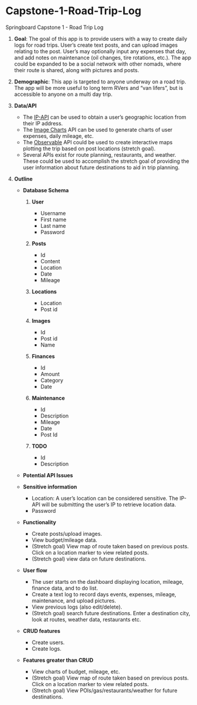 # Capstone-1-Road-Trip-Log
Springboard Capstone 1 - Road Trip Log

1. **Goal**: The goal of this app is to provide users with a way to create daily logs for road trips. User’s create text posts, and can upload images relating to the post. User’s may optionally input any expenses that day, and add notes on maintenance (oil changes, tire rotations, etc.). The app could be expanded to be a social network with other nomads, where their route is shared, along with pictures and posts. 

2. **Demographic**: This app is targeted to anyone underway on a road trip. The app will be more useful to long term RVers and “van lifers”, but is accessible to anyone on a multi day trip. 

3. **Data/API**
   - The [IP-API](https://ip-api.com/docs/api:json) can be used to obtain a user’s geographic location from their IP address.
   - The [Image Charts](https://documentation.image-charts.com/) API can be used to generate charts of user expenses, daily mileage, etc.
   - The [Observable](https://github.com/d3/d3/blob/main/API.md) API could be used to create interactive maps plotting the trip based on post locations  (stretch goal).
   - Several APIs exist for route planning, restaurants, and weather. These could be used to accomplish the stretch goal of providing the user information about future destinations to aid in trip planning.

4. **Outline**
   - **Database Schema**
   
      1. **User**
         - Username
         - First name
         - Last name
         - Password
         
      2. **Posts**
         - Id
         - Content
         - Location
         - Date
         - Mileage
         
      3. **Locations**
         - Location
         - Post id
         
      4. **Images**
         - Id
         - Post id 
         - Name
         
      5. **Finances**
         - Id
         - Amount
         - Category
         - Date
         
      6. **Maintenance**
         - Id
         - Description
         - Mileage
         - Date
         - Post Id
         
      7. **TODO**
         - Id
         - Description

   - **Potential API Issues**

   - **Sensitive information**
      - Location: A user’s location can be considered sensitive. The IP-API will be submitting the user’s IP to retrieve location data. 
      - Password

   - **Functionality**
      - Create posts/upload images.
      - View budget/mileage data.
      - (Stretch goal) View map of route taken based on previous posts. Click on a location marker to view related posts. 
      - (Stretch goal) view data on future destinations.

   - **User flow**
      - The user starts on the dashboard displaying location, mileage, finance data, and to do list.
      - Create a text log to record days events, expenses, mileage, maintenance, and upload pictures.
      - View previous logs (also edit/delete).
      - (Stretch goal) search future destinations. Enter a destination city, look at routes, weather data, restaurants etc.  

   - **CRUD features**
      - Create users.
      - Create logs.

   - **Features greater than CRUD**
      - View charts of budget, mileage, etc.
      - (Stretch goal) View map of route taken based on previous posts. Click on a location marker to view related posts. 
      - (Stretch goal) View POIs/gas/restaurants/weather for future destinations.

